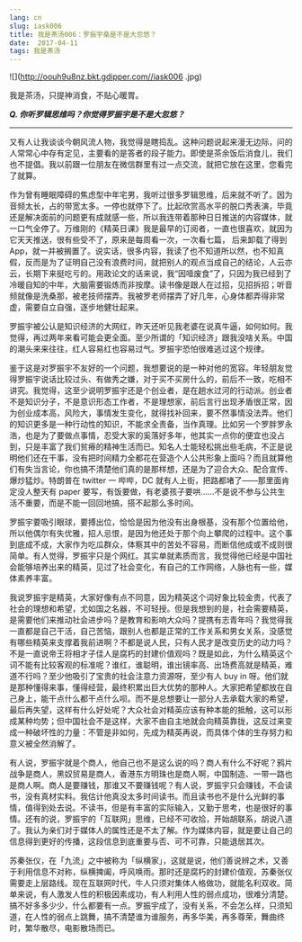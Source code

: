 ```yaml
---
lang: cn
slug: iask006
title: 我是茶汤006：罗振宇桑是不是大忽悠？
date:  2017-04-11
tags: 我是茶汤
---
```

<!-- more -->
![](http://oouh9u8nz.bkt.gdipper.com//iask006
.jpg)

我是茶汤，只提神消食，不贴心暖胃。

__***Q. 你听罗辑思维吗？你觉得罗振宇是不是大忽悠？***__

-----

又有人让我谈谈今朝风流人物，我觉得是瞎捣乱。这种问题说起来漫无边际，问的人常常心中存有定见，主要看的是答者的段子能力。即使是茶余饭后消食儿，我们也不提倡。我以前跟一位朋友在微信群里有过一点交流，就把它放在这里，您看完了就算。

作为曾有睡眠障碍的焦虑型中年宅男，我听过很多罗辑思维，后来就不听了。因为音频太长，占的带宽太多。一停也就停下了。比起欣赏高水平的脱口秀表演，毕竟还是解决面前的问题更有成就感一些，所以我连带着那种日日推送的内容媒体，就一口气全停了。万维刚的《精英日课》我是最早的订阅者，一直也很喜欢，就因为它天天推送，很有些受不了，原来是每周看一次，一次看七篇， 后来卸载了得到App，就一并被搁置了。说实话，很多内容，我读了也不知道所以然，也不知真假，反而是为了证明自己没有浪费时间，就把别人的观点当成自己的结论，人云亦云，长期下来挺吃亏的。用政论文的话来说，我“因噎废食”了，只因为我已经到了冷暖自知的中年，大脑需要锻炼而非按摩。读书像是跟人在过招，见招拆招；听音频就像是洗桑那，被老技师摆弄。我被罗老师摆弄了好几年，心身体都弄得非常虚，需要自立自强，逐步地健壮起来。

罗振宇被公认是知识经济的大网红，昨天还听见我老婆在说真牛逼，如何如何。我觉得，再过两年来看可能会更全面。至少所谓的「知识经济」跟我没啥关系。中国的潮头来来往往，红人容易红也容易过气。罗振宇恐怕很难逃过这个规律。

 鉴于这是对罗振宇不友好的一个问题，我想要说的是一种对他的宽容。年轻朋友觉得罗振宇说话比较过头、有做秀之嫌，对于买不买房什么的，前后不一致，吃相不讲究。我觉得，这至少说明罗振宇还是个创业者，是在趟水过河的行动派。创业者不是知识分子，不是意识形态工作者，不是理想家，前后言行出现矛盾很正常，因为创业成本高，风险大，事情发生变化，就得找补回来，要不然事情没法弄。他们的知识更多是一种行动性的知识，不能求全责备，当作真理。比如另一个罗胖罗永浩，也是为了要做点事情，忍受大家的奚落好多年，他其实一点你的便宜也没占到，只是丰富了我们贫瘠的精神生活而已。知名人士能轻松挑出些毛病，不正是说明他们还在干事，没有把时间精力全都花在营造个人公共形象上面吗？而且就算他们有失当言论，你也搞不清楚他们真的是那样想，还是为了迎合大众、配合宣传、爆炒猛炒。特朗普在 twitter 一 哔哔，DC 就有人上街，把路都堵了——那里面肯定没人整天有 paper 要写，有饭要做，有老婆孩子要哄……不是说不参与公共生活不重要，而是不能一回回地搞，搭不起那么多时间。

罗振宇要吸引眼球，要搏出位，恰恰是因为他没有出身根基，没有那个位置给他，所以他偶尔有失优雅，招人忌恨，是因为他还处于那个向上攀爬的过程中。这个事到底成不成，大家作为吃瓜群众，体察其中的苦处不容易，而断信他成或不成则很简单。有人觉得，罗振宇只是个网红。其实单就素质而言，我觉得他已经是中国社会能够培养出来的精英，见过了社会变化，有自己的工作网络，人脉也有一些，媒体素养丰富。

我说罗振宇是精英，大家好像有点不同意，因为精英这个词好象比较金贵，代表了社会的理想和希望，尤如国之名器，不可轻授。但是我想到的是，社会需要精英，是需要他们来推动社会进步吗？是教育和影响大众吗？提携有志青年吗？我觉得我一直都是自己干活，自己苦恼，跟别人也都是正常的工作关系和男女关系，没感觉有哪些精英来支撑着我前进啊？不都是说人民，只有人民才是改变历史的动力吗？不是一直说帝王将相才子佳人是腐朽的封建价值观吗？既是如此，为什么精英这个词不能有比较客观的标准呢？谁红，谁聪明，谁出镜率高、出场费高就是精英，难道不行吗？至少他吸引了宝贵的社会注意力资源呀，至少有人 buy in 呀。他们就是那种懂得来事，懂得经营，最终积累出巨大优势的那种人。大家把希望都放在自己身上，能干点什么都干点什么呗。而不是总想要让一部分人去承载大家的希望，最后再失望，这样有什么好处呢？大众社会对精英应该有种本能的抵触，这可以形成某种均势；但中国社会不是这样，大家不由自主地就会向精英靠拢，这反过来变成一种破坏性的力量：不管是非如何，先成为精英再说，而具体个体的生存努力和意义被全然消解了。

有人说，罗振宇就是个商人，他自己也不是这么说的吗？商人有什么不好呢？鸦片战争是商人，黑奴贸易是商人，香港东方明珠也是商人啊，中国制造、一带一路也是商人啊。商人是要赚钱，那谁又不要赚钱呢？有人说，罗振宇只会赚钱，不会读书，没有真材实料。我估计他真没太多时间读书。而且读书也不是什么光鲜的事情，值得到处去说。不读书，但是有丰富的实际输入，又勤于思考，也是很好的事情。还有的说，罗振宇的「互联网」思维，已经不可收拾，开始胡联系，胡说八道了。我认为亲们对于媒体人的属性还是不太了解。作为媒体内容，就是要让自己的信息得到更好的传播，这段信息到底重要与否、可不可靠，只能退居其次。

苏秦张仪，在「九流」之中被称为「纵横家」，这就是说，他们善说辨之术，又善于利用信息不对称，纵横捭阖，呼风唤雨。那时还是腐朽的封建价值观，苏秦张仪需要走上层路线。现在互联网时代，牛人只须对集体人格做功，就能名利双收。简单来说，有人激发人性的积极因素成功，有人利用人性的弱点成功，很难分清楚。搞不好多多少少，什么都要有一点。罗振宇成了，没有关系，不会怎么样，只须知道，在人性的弱点上跳舞，搞不清楚谁为谁服务，再多华美，再多尊荣，舞曲终时，繁华散尽，电影散场而已。​